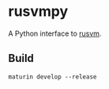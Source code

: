 # rusvmpy
A Python interface to [rusvm](https://github.com/wotzlaff/rusvm).

## Build
```
maturin develop --release
```